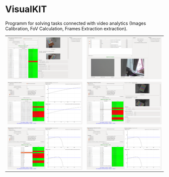 # VisualKIT
Programm for solving tasks connected with video analytics (Images Calibration, FoV Calculation, Frames Extraction extraction).

|        |                |
| ------------- |:------------------:|
|![alt-текст](https://github.com/L0rd1k/VisualKIT/blob/master/Images/Snaps/scr1.png)|![alt-текст](https://github.com/L0rd1k/VisualKIT/blob/master/Images/Snaps/scr2.png)| 
|![alt-текст](https://github.com/L0rd1k/VisualKIT/blob/master/Images/Snaps/scr3.png)|![alt-текст](https://github.com/L0rd1k/VisualKIT/blob/master/Images/Snaps/scr4.png)|
|![alt-текст](https://github.com/L0rd1k/VisualKIT/blob/master/Images/Snaps/scr5.png)|![alt-текст](https://github.com/L0rd1k/VisualKIT/blob/master/Images/Snaps/scr6.png)| 
